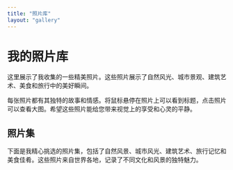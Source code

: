 ```yaml
---
title: "照片库"
layout: "gallery"
---
```


# 我的照片库

这里展示了我收集的一些精美照片。这些照片展示了自然风光、城市景观、建筑艺术、美食和旅行中的美好瞬间。

每张照片都有其独特的故事和情感。将鼠标悬停在照片上可以看到标题，点击照片可以查看大图。希望这些照片能给您带来视觉上的享受和心灵的平静。

## 照片集

下面是我精心挑选的照片集，包括了自然风景、城市风光、建筑艺术、旅行记忆和美食佳肴。这些照片来自世界各地，记录了不同文化和风景的独特魅力。
